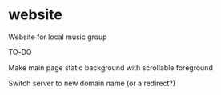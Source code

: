 # website
Website for local music group

TO-DO

Make main page static background with scrollable foreground

Switch server to new domain name (or a redirect?)
